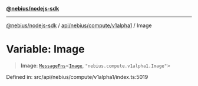 [**@nebius/nodejs-sdk**](../../../../../README.md)

---

[@nebius/nodejs-sdk](../../../../../README.md) / [api/nebius/compute/v1alpha1](../README.md) / Image

# Variable: Image

> **Image**: [`MessageFns`](../../../../../runtime/protos/core/interfaces/MessageFns.md)\<[`Image`](../interfaces/Image.md), `"nebius.compute.v1alpha1.Image"`\>

Defined in: src/api/nebius/compute/v1alpha1/index.ts:5019

